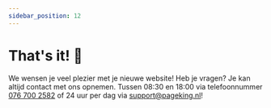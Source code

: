```yaml
---
sidebar_position: 12
---
```


# That's it! 🥳

We wensen je veel plezier met je nieuwe website! Heb je vragen? Je kan altijd contact met ons opnemen. Tussen 08:30 en 18:00 via telefoonnummer <a href="tel:+31767002582">076 700 2582</a> of 24 uur per dag via <a href="mailto:support@pageking.nl">support@pageking.nl</a>!